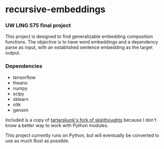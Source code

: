 # recursive-embeddings

### UW LING 575 final project

This project is designed to find generalizable embedding composition functions. The objective is to have word embeddings and a dependency parse as input, with an established sentence embedding as the target output.

### Dependencies

* tensorflow
* theano
* numpy
* scipy
* sklearn
* nltk
* gensim

Included is a copy of [tartarskunk's fork of skipthoughts](https://github.com/tartarskunk/skip-thoughts) because I don't know a better way to work with Python modules.

This project currently runs on Python, but will eventually be converted to use as much Rust as possible.

